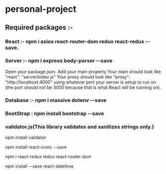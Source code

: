 # personal-project

## Required packages :- 

### React :- npm i axios react-router-dom redux react-redux --save.

### Server :- npm i express body-parser --save
Open your package.json. Add your main property 
Your main should look like "main": "server/index.js"
Your proxy should look like "proxy": "http://localhost:4000" using whatever port your server is setup to run on (the port should not be 3000 because that is what React will be running on).

### Database :- npm i massive dotenv --save


### BootStrap : npm install bootstrap --save

### validator.js(This library validates and sanitizes strings only.)

npm install validator

npm install react-icons --save

npm i react-redux redux react-router-dom

npm install --save react-datetime
